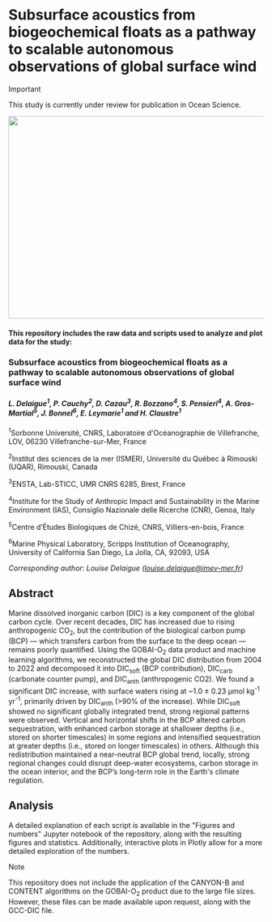 # Subsurface acoustics from biogeochemical floats as a pathway to scalable autonomous observations of global surface wind

> [!IMPORTANT]  
> This study is currently under review for publication in Ocean Science.

<img src="figs/Figure2a_with_uncertainty.png" width="600" height="400" />

#### This repository includes the raw data and scripts used to analyze and plot data for the study:

### **Subsurface acoustics from biogeochemical floats as a pathway to scalable autonomous observations of global surface wind**

#### *L. Delaigue<sup>1</sup>\, P. Cauchy<sup>2</sup>, D. Cazau<sup>3</sup>, R. Bozzano<sup>4</sup>, S. Pensieri<sup>4</sup>, A. Gros-Martial<sup>5</sup>, J. Bonnel<sup>6</sup>, E. Leymarie<sup>1</sup> and H. Claustre<sup>1</sup>*

<sup>1</sup>Sorbonne Université, CNRS, Laboratoire d'Océanographie de Villefranche, LOV, 06230 Villefranche-sur-Mer, France

<sup>2</sup>Institut des sciences de la mer (ISMER), Université du Québec à Rimouski (UQAR), Rimouski, Canada

<sup>3</sup>ENSTA, Lab-STICC, UMR CNRS 6285, Brest, France

<sup>4</sup>Institute for the Study of Anthropic Impact and Sustainability in the Marine Environment (IAS), Consiglio Nazionale delle Ricerche (CNR), Genoa, Italy

<sup>5</sup>Centre d’Études Biologiques de Chizé, CNRS, Villiers-en-bois, France

<sup>6</sup>Marine Physical Laboratory, Scripps Institution of Oceanography, University of California San Diego, La Jolla, CA, 92093, USA


*Corresponding author: Louise Delaigue ([louise.delaigue@imev-mer.fr](mailto:louise.delaigue@imev-mer.fr))*


## Abstract
Marine dissolved inorganic carbon (DIC) is a key component of the global carbon cycle. Over recent decades, DIC has increased due to rising anthropogenic CO<sub>2</sub>, but the contribution of the biological carbon pump (BCP) — which transfers carbon from the surface to the deep ocean — remains poorly quantified. Using the GOBAI-O<sub>2</sub> data product and machine learning algorithms, we reconstructed the global DIC distribution from 2004 to 2022 and decomposed it into DIC<sub>soft</sub> (BCP contribution), DIC<sub>carb</sub> (carbonate counter pump), and DIC<sub>anth</sub> (anthropogenic CO2). We found a significant DIC increase, with surface waters rising at ~1.0 ± 0.23 μmol kg<sup>-1</sup> yr<sup>-1</sup>, primarily driven by DIC<sub>anth</sub> (>90% of the increase). While DIC<sub>soft</sub> showed no significant globally integrated trend, strong regional patterns were observed. Vertical and horizontal shifts in the BCP altered carbon sequestration, with enhanced carbon storage at shallower depths (i.e., stored on shorter timescales) in some regions and intensified sequestration at greater depths (i.e., stored on longer timescales) in others. Although this redistribution maintained a near-neutral BCP global trend, locally, strong regional changes could disrupt deep-water ecosystems, carbon storage in the ocean interior, and the BCP’s long-term role in the Earth's climate regulation.


## Analysis
A detailed explanation of each script is available in the "Figures and numbers" Jupyter notebook of the repository, along with the resulting figures and statistics. Additionally, interactive plots in Plotly allow for a more detailed exploration of the numbers.

> [!NOTE]  
> This repository does not include the application of the CANYON-B and CONTENT algorithms on the GOBAI-O<sub>2</sub> product due to the large file sizes. However, these files can be made available upon request, along with the GCC-DIC file.
